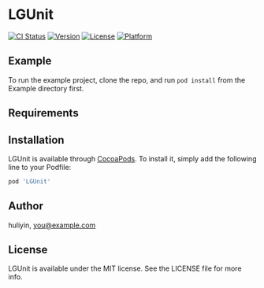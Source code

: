# LGUnit

[![CI Status](https://img.shields.io/travis/huliyin/LGUnit.svg?style=flat)](https://travis-ci.org/huliyin/LGUnit)
[![Version](https://img.shields.io/cocoapods/v/LGUnit.svg?style=flat)](https://cocoapods.org/pods/LGUnit)
[![License](https://img.shields.io/cocoapods/l/LGUnit.svg?style=flat)](https://cocoapods.org/pods/LGUnit)
[![Platform](https://img.shields.io/cocoapods/p/LGUnit.svg?style=flat)](https://cocoapods.org/pods/LGUnit)

## Example

To run the example project, clone the repo, and run `pod install` from the Example directory first.

## Requirements

## Installation

LGUnit is available through [CocoaPods](https://cocoapods.org). To install
it, simply add the following line to your Podfile:

```ruby
pod 'LGUnit'
```

## Author

huliyin, you@example.com

## License

LGUnit is available under the MIT license. See the LICENSE file for more info.
